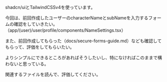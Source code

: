 shadcn/uiとTailwindCSSv4を使っています。

今回は、前回作成したユーザーのcharacterNameとsubNameを入力するフォームの確認をしていきたい。（app/(user)/user/profile/components/NameSettings.tsx）

また、前回作成してもらった（docs/secure-forms-guide.md）なども確認してもらって、評価をしてもらいたい。

よりシンプルにできるところがあればそうしたいし、特になければこのままで構わないと思っている。

関連するファイルを読んで、評価してください。